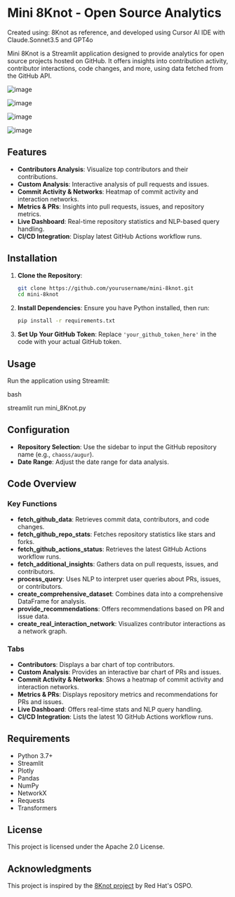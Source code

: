 # Mini 8Knot - Open Source Analytics
Created using: 8Knot as reference, and developed using Cursor AI IDE with Claude.Sonnet3.5 and GPT4o

Mini 8Knot is a Streamlit application designed to provide analytics for open source projects hosted on GitHub. It offers insights into contribution activity, contributor interactions, code changes, and more, using data fetched from the GitHub API.

![image](https://github.com/user-attachments/assets/67fb95bf-78a2-4663-b27a-21500b48f3c4)

![image](https://github.com/user-attachments/assets/565b6a77-2478-46c4-9ef5-b8a3b775bc77)

![image](https://github.com/user-attachments/assets/bb0aaef7-0971-4bf2-8068-49991520cd03)

![image](https://github.com/user-attachments/assets/b28a82bb-cad9-4e78-8e6e-5c2f5d056abc)

## Features

- **Contributors Analysis**: Visualize top contributors and their contributions.
- **Custom Analysis**: Interactive analysis of pull requests and issues.
- **Commit Activity & Networks**: Heatmap of commit activity and interaction networks.
- **Metrics & PRs**: Insights into pull requests, issues, and repository metrics.
- **Live Dashboard**: Real-time repository statistics and NLP-based query handling.
- **CI/CD Integration**: Display latest GitHub Actions workflow runs.

## Installation

1. **Clone the Repository**:
   ```bash
   git clone https://github.com/yourusername/mini-8knot.git
   cd mini-8knot
   ```

2. **Install Dependencies**:
   Ensure you have Python installed, then run:
   ```bash
   pip install -r requirements.txt
   ```

3. **Set Up Your GitHub Token**:
   Replace `'your_github_token_here'` in the code with your actual GitHub token.

## Usage

Run the application using Streamlit:

bash

streamlit run mini_8Knot.py


## Configuration

- **Repository Selection**: Use the sidebar to input the GitHub repository name (e.g., `chaoss/augur`).
- **Date Range**: Adjust the date range for data analysis.

## Code Overview

### Key Functions

- **fetch_github_data**: Retrieves commit data, contributors, and code changes.
- **fetch_github_repo_stats**: Fetches repository statistics like stars and forks.
- **fetch_github_actions_status**: Retrieves the latest GitHub Actions workflow runs.
- **fetch_additional_insights**: Gathers data on pull requests, issues, and contributors.
- **process_query**: Uses NLP to interpret user queries about PRs, issues, or contributors.
- **create_comprehensive_dataset**: Combines data into a comprehensive DataFrame for analysis.
- **provide_recommendations**: Offers recommendations based on PR and issue data.
- **create_real_interaction_network**: Visualizes contributor interactions as a network graph.

### Tabs

- **Contributors**: Displays a bar chart of top contributors.
- **Custom Analysis**: Provides an interactive bar chart of PRs and issues.
- **Commit Activity & Networks**: Shows a heatmap of commit activity and interaction networks.
- **Metrics & PRs**: Displays repository metrics and recommendations for PRs and issues.
- **Live Dashboard**: Offers real-time stats and NLP query handling.
- **CI/CD Integration**: Lists the latest 10 GitHub Actions workflow runs.

## Requirements

- Python 3.7+
- Streamlit
- Plotly
- Pandas
- NumPy
- NetworkX
- Requests
- Transformers

## License

This project is licensed under the Apache 2.0 License.

## Acknowledgments

This project is inspired by the [8Knot project](https://github.com/oss-aspen/8Knot/tree/dev) by Red Hat's OSPO.
